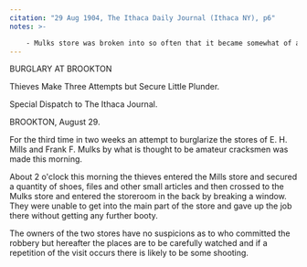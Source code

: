 ```yaml
---
citation: "29 Aug 1904, The Ithaca Daily Journal (Ithaca NY), p6"
notes: >-

    - Mulks store was broken into so often that it became somewhat of a local joke, but there are several news reports of Mills store also being broken into.
---
```


BURGLARY AT BROOKTON

Thieves Make Three Attempts but Secure Little Plunder.

Special Dispatch to The Ithaca Journal.

BROOKTON, August 29.

For the third time in two weeks an attempt to burglarize the stores of E. H. Mills and Frank F. Mulks by what is thought to be amateur cracksmen was made this morning.

About 2 o'clock this morning the thieves entered the Mills store and secured a quantity of shoes, files and other small articles and then crossed to the Mulks store and entered the storeroom in the back by breaking a window. They were unable to get into the main part of the store and gave up the job there without getting any further booty.

The owners of the two stores have no suspicions as to who committed the robbery but hereafter the places are to be carefully watched and if a repetition of the visit occurs there is likely to be some shooting.



